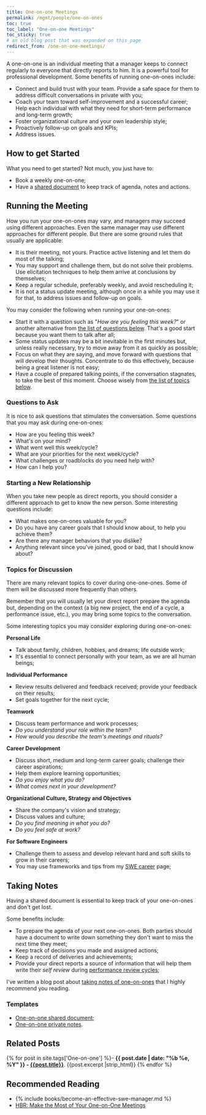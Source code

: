 ```yaml
---
title: One-on-one Meetings
permalink: /mgmt/people/one-on-ones
toc: true
toc_label: "One-on-one Meetings"
toc_sticky: true
# an old blog post that was expanded on this page
redirect_from: /one-on-one-meetings/
---
```


A one-on-one is an individual meeting that a manager keeps to connect regularly to everyone that directly reports to him. It is a powerful tool for professional development. Some benefits of running one-on-ones include:

- Connect and build trust with your team. Provide a safe space for them to address difficult conversations in private with you;
- Coach your team toward self-improvement and a successful career; Help each individual with what they need for short-term performance and long-term growth;
- Foster organizational culture and your own leadership style;
- Proactively follow-up on goals and KPIs;
- Address issues.

## How to get Started

What you need to get started? Not much, you just have to:

- Book a weekly one-on-one;
- Have a [shared document](/mgmt/people/template-one-on-one-shared-document) to keep track of agenda, notes and actions.

## Running the Meeting

How you run your one-on-ones may vary, and managers may succeed using different approaches. Even the same manager may use different approaches for different people. But there are some ground rules that usually are applicable:

- It is their meeting, not yours. Practice active listening and let them do most of the talking;
- You may support and challenge them, but do not solve their problems. Use elicitation techniques to help them arrive at conclusions by themselves;
- Keep a regular schedule, preferably weekly, and avoid rescheduling it;
- It is not a status update meeting, although once in a while you may use it for that, to address issues and follow-up on goals.

You may consider the following when running your one-on-ones:

- Start it with a question such as "*How are you feeling this week?*" or another alternative from [the list of questions below](#questions-to-ask). That's a good start because you want them to talk after all;
- Some status updates may be a bit inevitable in the first minutes but, unless really necessary, try to move away from it as quickly as possible;
- Focus on what they are saying, and move forward with questions that will develop their thoughts. Concentrate to do this effectively, because being a great listener is not easy;
- Have a couple of prepared talking points, if the conversation stagnates, to take the best of this moment. Choose wisely from [the list of topics below](#topics-for-discussion).

### Questions to Ask

It is nice to ask questions that stimulates the conversation. Some questions that you may ask during one-on-ones:

- How are you feeling this week?
- What's on your mind?
- What went well this week/cycle?
- What are your priorities for the next week/cycle?
- What challenges or roadblocks do you need help with?
- How can I help you?

### Starting a New Relationship

When you take new people as direct reports, you should consider a different approach to get to know the new person. Some interesting questions include:

- What makes one-on-ones valuable for you?
- Do you have any career goals that I should know about, to help you achieve them?
- Are there any manager behaviors that you dislike?
- Anything relevant since you've joined, good or bad, that I should know about?

### Topics for Discussion

There are many relevant topics to cover during one-one-ones. Some of them will be discussed more frequently than others.

Remember that you will usually let your direct report prepare the agenda but, depending on the context (a big new project, the end of a cycle, a performance issue, etc.), you may bring some topics to the conversation.

Some interesting topics you may consider exploring during one-on-ones:

**Personal Life**

- Talk about family, children, hobbies, and dreams; life outside work;
- It's essential to connect personally with your team, as we are all human beings;

**Individual Performance**

- Review results delivered and feedback received; provide your feedback on their results;
- Set goals together for the next cycle;

**Teamwork**

- Discuss team performance and work processes;
- *Do you understand your role within the team?*
- *How would you describe the team's meetings and rituals?*

**Career Development**

- Discuss short, medium and long-term career goals; challenge their career aspirations;
- Help them explore learning opportunities;
- *Do you enjoy what you do?*
- *What comes next in your development?*

**Organizational Culture, Strategy and Objectives**

- Share the company's vision and strategy;
- Discuss values and culture;
- *Do you find meaning in what you do?*
- *Do you feel safe at work?*

**For Software Engineers**

- Challenge them to assess and develop relevant hard and soft skills to grow in their careers;
- You may use frameworks and tips from my [SWE career](/mgmt/sem/swe-career) page;

## Taking Notes

Having a shared document is essential to keep track of your one-on-ones and don't get lost.

Some benefits include:

- To prepare the agenda of your next one-on-ones. Both parties should have a document to write down something they don't want to miss the next time they meet;
- Keep track of decisions you made and assigned actions;
- Keep a record of deliveries and achievements;
- Provide your direct reports a source of information that will help them write their *self review* during [performance review cycles](/performance-review-cycle);

I've written a blog post about [taking notes of one-on-ones](/taking-notes-of-one-on-ones) that I highly recommend you reading.

### Templates

- [One-on-one shared document](/mgmt/people/template-one-on-one-shared-document);
- [One-on-one private notes](/mgmt/people/template-one-on-one-private-notes).

## Related Posts

{% for post in site.tags['One-on-one'] %}- <b>{{ post.date | date: "%b %e, %Y" }} - <a href="{{ site.baseurl }}{{ post.url }}">{{post.title}}</a></b>. {{post.excerpt |strip_html}}
{% endfor %}

## Recommended Reading

- {% include books/become-an-effective-swe-manager.md %}
- [HBR: Make the Most of Your One-on-One Meetings](https://hbr.org/2022/11/make-the-most-of-your-one-on-one-meetings)